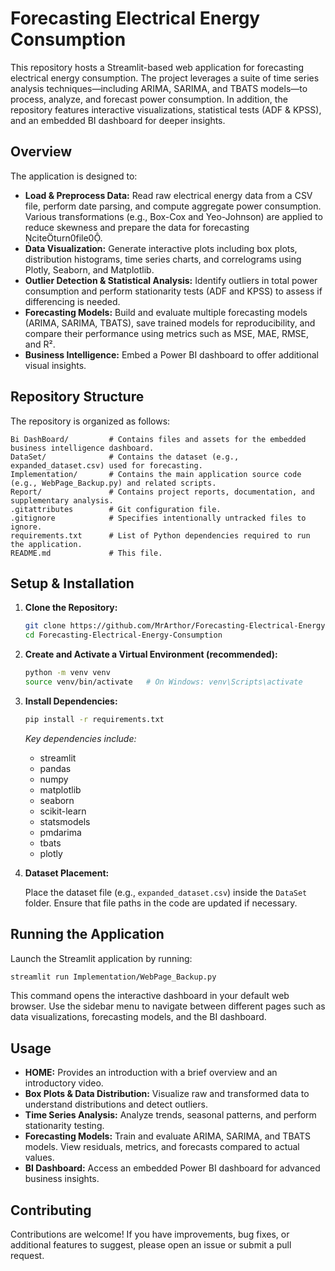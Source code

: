 # Forecasting Electrical Energy Consumption

This repository hosts a Streamlit-based web application for forecasting electrical energy consumption. The project leverages a suite of time series analysis techniques—including ARIMA, SARIMA, and TBATS models—to process, analyze, and forecast power consumption. In addition, the repository features interactive visualizations, statistical tests (ADF & KPSS), and an embedded BI dashboard for deeper insights.

## Overview

The application is designed to:

- **Load & Preprocess Data:** Read raw electrical energy data from a CSV file, perform date parsing, and compute aggregate power consumption. Various transformations (e.g., Box-Cox and Yeo-Johnson) are applied to reduce skewness and prepare the data for forecasting citeturn0file0.
- **Data Visualization:** Generate interactive plots including box plots, distribution histograms, time series charts, and correlograms using Plotly, Seaborn, and Matplotlib.
- **Outlier Detection & Statistical Analysis:** Identify outliers in total power consumption and perform stationarity tests (ADF and KPSS) to assess if differencing is needed.
- **Forecasting Models:** Build and evaluate multiple forecasting models (ARIMA, SARIMA, TBATS), save trained models for reproducibility, and compare their performance using metrics such as MSE, MAE, RMSE, and R².
- **Business Intelligence:** Embed a Power BI dashboard to offer additional visual insights.

## Repository Structure

The repository is organized as follows:

```
Bi DashBoard/         # Contains files and assets for the embedded business intelligence dashboard.
DataSet/              # Contains the dataset (e.g., expanded_dataset.csv) used for forecasting.
Implementation/       # Contains the main application source code (e.g., WebPage_Backup.py) and related scripts.
Report/               # Contains project reports, documentation, and supplementary analysis.
.gitattributes        # Git configuration file.
.gitignore            # Specifies intentionally untracked files to ignore.
requirements.txt      # List of Python dependencies required to run the application.
README.md             # This file.
```

## Setup & Installation

1. **Clone the Repository:**

   ```bash
   git clone https://github.com/MrArthor/Forecasting-Electrical-Energy-Consumption.git
   cd Forecasting-Electrical-Energy-Consumption
   ```

2. **Create and Activate a Virtual Environment (recommended):**

   ```bash
   python -m venv venv
   source venv/bin/activate   # On Windows: venv\Scripts\activate
   ```

3. **Install Dependencies:**

   ```bash
   pip install -r requirements.txt
   ```

   *Key dependencies include:*  
   - streamlit  
   - pandas  
   - numpy  
   - matplotlib  
   - seaborn  
   - scikit-learn  
   - statsmodels  
   - pmdarima  
   - tbats  
   - plotly

4. **Dataset Placement:**

   Place the dataset file (e.g., `expanded_dataset.csv`) inside the `DataSet` folder. Ensure that file paths in the code are updated if necessary.

## Running the Application

Launch the Streamlit application by running:

```bash
streamlit run Implementation/WebPage_Backup.py
```

This command opens the interactive dashboard in your default web browser. Use the sidebar menu to navigate between different pages such as data visualizations, forecasting models, and the BI dashboard.

## Usage

- **HOME:** Provides an introduction with a brief overview and an introductory video.
- **Box Plots & Data Distribution:** Visualize raw and transformed data to understand distributions and detect outliers.
- **Time Series Analysis:** Analyze trends, seasonal patterns, and perform stationarity testing.
- **Forecasting Models:** Train and evaluate ARIMA, SARIMA, and TBATS models. View residuals, metrics, and forecasts compared to actual values.
- **BI Dashboard:** Access an embedded Power BI dashboard for advanced business insights.

## Contributing

Contributions are welcome! If you have improvements, bug fixes, or additional features to suggest, please open an issue or submit a pull request.
